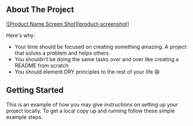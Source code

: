 ## About The Project

[![Product Name Screen Shot][product-screenshot]](https://example.com)



Here's why:
* Your time should be focused on creating something amazing. A project that solves a problem and helps others
* You shouldn't be doing the same tasks over and over like creating a README from scratch
* You should element DRY principles to the rest of your life :smile:


## Getting Started

This is an example of how you may give instructions on setting up your project locally.
To get a local copy up and running follow these simple example steps.

